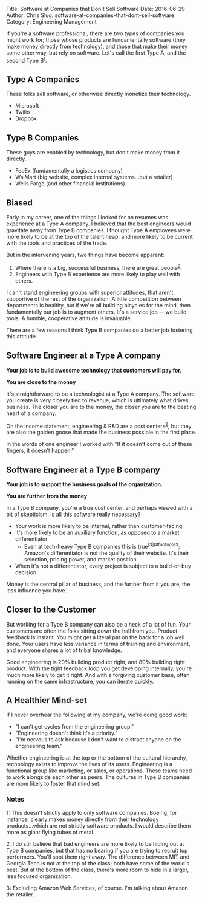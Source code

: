 Title: Software at Companies that Don't Sell Software
Date: 2016-06-29
Author: Chris
Slug: software-at-companies-that-dont-sell-software
Category: Engineering Management

If you're a software professional, there are two types of
companies you might work for; those whose products are fundamentally
software (they make money directly from technology), and those that
make their money some other way, but rely on software. Let's call the
first Type A, and the second Type B<sup>[1](#footnote1)</sup>.

## Type A Companies

These folks sell software, or otherwise directly monetize their
technology.

- Microsoft
- Twilio
- Dropbox

## Type B Companies

These guys are enabled by technology, but don't make money from it
directly.

- FedEx (fundamentally a logistics company)
- WalMart (big website, complex internal systems...but a retailer)
- Wells Fargo (and other financial institutions)

## Biased

Early in my career, one of the things I looked for on resumes was
experience at a Type A company. I believed that the best engineers
would gravitate away from Type B companies. I thought Type A employees
were more likely to be at the top of the talent heap, and more likely
to be current with the tools and practices of the trade.

But in the intervening years, two things have become apparent:

1. Where there is a big, successful business, there are great
   people<sup>[2](#footnote2)</sup>.
2. Engineers with Type B experience are more likely to play well with
   others.

I can't stand engineering groups with superior attitudes, that aren't
supportive of the rest of the organization. A little competition
between departments is healthy, but if we're all building bicycles for
the mind, then fundamentally our job is to augment others. It's a
service job -- we build tools. A humble, cooperative attitude is
invaluable.

There are a few reasons I think Type B companies do a better job
fostering this attitude.

## Software Engineer at a Type A company

**Your job is to build awesome technology that customers will pay for.**

**You are close to the money**

It's straightforward to be a technologist at a Type A company. The
software you create is very closely tied to revenue, which is
ultimately what drives business. The closer you are to the money, the
closer you are to the beating heart of a company.

On the income statement, engineering & R&D are a cost
centers<sup>[2](#footnote2)</sup>, but they are also the golden
goose that made the business possible in the first place.

In the words of one engineer I worked with "If it doesn't come out of
these fingers, it doesn't happen."

## Software Engineer at a Type B company

**Your job is to support the business goals of the organization.**

**You are further from the money**

In a Type B company, you're a true cost center, and perhaps viewed
with a bit of skepticism. Is all this software really necessary?

- Your work is more likely to be internal, rather than
customer-facing.
- It's more likely to be an auxiliary function, as
opposed to a market differentiator
    - Even at tech-heavy Type B companies this is
      true<sup>[3](#footnote3</sup>; Amazon's differentiator is not
      the quality of their website. It's their selection, pricing
      power, and market position.
- When it's not a differentiator, every project is subject to a
  build-or-buy decision.

Money is the central pillar of business, and the further from it you
are, the less influence you have.

## Closer to the Customer

But working for a Type B company can also be a heck of a lot of
fun. Your customers are often the folks sitting down the hall from
you. Product feedback is instant. You might get a literal pat on the
back for a job well done. Your users have less variance in terms of
training and environment, and everyone shares a lot of tribal
knowledge.

Good engineering is 20% building product right, and 80% building right
product. With the tight feedback loop you get developing internally,
you're much more likely to get it right. And with a forgiving customer
base, often running on the same infrastructure, you can iterate
quickly.

## A Healthier Mind-set

If I never overhear the following at my company, we're doing good
work:

- "I can't get cycles from the engineering group."
- "Engineering doesn't think it's a priority."
- "I'm nervous to ask because I don't want to distract anyone on the
  engineering team."

Whether engineering is at the top or the bottom of the cultural
hierarchy, technology exists to improve the lives of its
users. Engineering is a functional group like marketing, or sales, or
operations. These teams need to work alongside each other as
peers. The cultures in Type B companies are more likely to foster that
mind set.

### Notes

<a name="footnote1">1</a>: This doesn't strictly apply to only
software companies. Boeing, for instance, clearly makes money directly
from their technology products...which are not strictly software
products. I would describe them more as giant flying tubes of metal.

<a name="footnote2">2</a>: I do still believe that bad engineers are
more likely to be hiding out at Type B companies, but that has no
bearing if you are trying to recruit top performers. You'll spot them
right away. The difference between MIT and Georgia Tech is not at the
top of the class; both have some of the world's best. But at the
bottom of the class, there's more room to hide in a larger, less
focused organization.

<a name="footnote3">3</a>: Excluding Amazon Web Services, of
course. I'm talking about Amazon the retailer.
